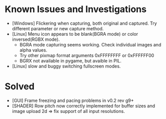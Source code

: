 # Known Issues and Investigations
- [Windows] Flickering when capturing, both original and captured. Try different parameter or new capture method.
- [Linux] Menu icon appears to be blank(BGRA mode) or color inversed(RGBX mode).
  - BGRA mode capturing seems working. Check individual images and alpha values.
  - Try other pixmap format arguments 0xFFFFFFFF or 0xFFFFFF00 
  - BGRX not available in pygame, but avaible in PIL.
- [Linux] slow and buggy switching fullscreen modes.

# Solved
- [GUI] Frame freezing and pacing problems in v0.2 rev g9+
- [SHADER] Row pitch now correctly implemented for buffer sizes and image upload 2d => fix support of all input resolutions.
